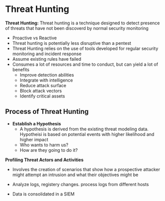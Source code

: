 # Threat Hunting

**Threat Hunting:**  Threat hunting is a technique designed to detect presence of threats that have not been discoverd by normal security monitoring
- Proactive vs Reactive
- Threat hunting is potentially less disruptive than a pentest
- Threat Hunting relies on the use of tools developed for regular security monitoring and incident response
- Assume existing rules have failed
- Consumes a lot of resources and time to conduct, but can yield a lot of benefits
    - Improve detection abilities
    - Integrate with intelligence
    - Reduce attack surface
    - Block attack vectors
    - Identify critical assets

## Process of Threat Hunting

- **Establish a Hypothesis**
    - A hypothesis is derived from the existing threat modeling data.  Hypotheisi is based on potential events with higher likelihood and higher impact
    - Who wants to harm us?
    - How are they going to do it?

 **Profiling Threat Actors and Activities**
 - Involves the creation of scenarios that show how a prospective attacker might attempt an intrusion and what their objectives might be

- Analyze logs, registery changes. process logs from different hosts
- Data is consolidated in a SIEM